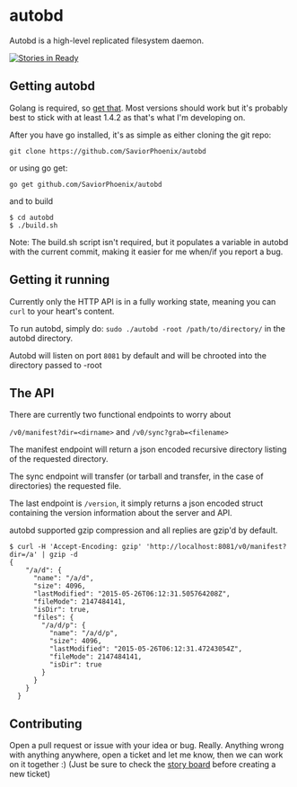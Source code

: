 # autobd
Autobd is a high-level replicated filesystem daemon.

[![Stories in Ready](https://badge.waffle.io/saviorphoenix/autobd.svg?label=ready&title=Ready)](http://waffle.io/saviorphoenix/autobd)


## Getting autobd
Golang is required, so [get that](https://golang.org/doc/install). Most versions should work but it's probably best to
stick with at least 1.4.2 as that's what I'm developing on.

After you have go installed, it's as simple as either cloning the git repo:

`git clone https://github.com/SaviorPhoenix/autobd`

or using go get:

`go get github.com/SaviorPhoenix/autobd`

and to build

```
$ cd autobd
$ ./build.sh
```

Note: The build.sh script isn't required, but it populates a variable in autobd with the current commit, making it easier
for me when/if you report a bug.

## Getting it running

Currently only the HTTP API is in a fully working state, meaning you can `curl` to your heart's content.

To run autobd, simply do: `sudo ./autobd -root /path/to/directory/` in the autobd directory.

Autobd will listen on port `8081` by default and will be chrooted into the directory passed to -root

## The API

There are currently two functional endpoints to worry about

`/v0/manifest?dir=<dirname>` and `/v0/sync?grab=<filename>`

The manifest endpoint will return a json encoded recursive directory listing of the requested directory.

The sync endpoint will transfer (or tarball and transfer, in the case of directories) the requested file.

The last endpoint is `/version`, it simply returns a json encoded struct containing the version information about
the server and API.

autobd supported gzip compression and all replies are gzip'd by default.
```
$ curl -H 'Accept-Encoding: gzip' 'http://localhost:8081/v0/manifest?dir=/a' | gzip -d 
{
    "/a/d": {
      "name": "/a/d",
      "size": 4096,
      "lastModified": "2015-05-26T06:12:31.505764208Z",
      "fileMode": 2147484141,
      "isDir": true,
      "files": {
        "/a/d/p": {
          "name": "/a/d/p",
          "size": 4096,
          "lastModified": "2015-05-26T06:12:31.47243054Z",
          "fileMode": 2147484141,
          "isDir": true
        }
      }
    }
  }
  ```

## Contributing

Open a pull request or issue with your idea or bug. Really. Anything wrong with anything anywhere, open a ticket and let me know, 
then we can work on it together :) (Just be sure to check the [story board](https://waffle.io/saviorphoenix/autobd) before creating a new ticket) 


